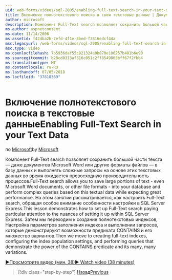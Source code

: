 ```yaml
---
uid: web-forms/videos/sql-2005/enabling-full-text-search-in-your-text-data
title: Включение полнотекстового поиска в свои текстовые данные | Документация Майкрософт
author: microsoft
description: Компонент Full-Text search позволяет сохранить большой части текста — даже документов Microsoft Word или другие форматы файлов — в базу данных и выполнять сложные qu....
ms.author: aspnetcontent
ms.date: 11/14/2006
ms.assetid: f42dba2b-7efd-4f1e-8bed-f3816edcf44a
msc.legacyurl: /web-forms/videos/sql-2005/enabling-full-text-search-in-your-text-data
msc.type: video
ms.openlocfilehash: 7b5936daf55c821324a0b870e106257b481b6e90
ms.sourcegitcommit: b28cd0313af316c051c2ff8549865bff67f2fbb4
ms.translationtype: MT
ms.contentlocale: ru-RU
ms.lasthandoff: 07/05/2018
ms.locfileid: "37818389"
---
```

<a name="enabling-full-text-search-in-your-text-data"></a><span data-ttu-id="2c87f-103">Включение полнотекстового поиска в текстовые данные</span><span class="sxs-lookup"><span data-stu-id="2c87f-103">Enabling Full-Text Search in your Text Data</span></span>
====================
<span data-ttu-id="2c87f-104">по [Microsoft](https://github.com/microsoft)</span><span class="sxs-lookup"><span data-stu-id="2c87f-104">by [Microsoft](https://github.com/microsoft)</span></span>

<span data-ttu-id="2c87f-105">Компонент Full-Text search позволяет сохранить большой части текста — даже документов Microsoft Word или другие форматы файлов — в базу данных и выполнять сложные запросы на основе этих текстовых данных во время ожидается превосходную производительность процессов.</span><span class="sxs-lookup"><span data-stu-id="2c87f-105">Full-Text search allows you to save large portions of text - even Microsoft Word documents, or other file formats - into your database and perform complex queries based on this textual data while expecting great performance.</span></span> <span data-ttu-id="2c87f-106">На этом занятии рассматривается, как настроить Full-Text search, обращая особое внимание особенности настройки в SQL Server Express.</span><span class="sxs-lookup"><span data-stu-id="2c87f-106">This lesson demonstrates how to set up Full-Text search paying particular attention to the nuances of setting it up within SQL Server Express.</span></span> <span data-ttu-id="2c87f-107">Затем мы переходим к создание полнотекстовых индексов, Настройка параметров заполнения индекса и выполнении запросов, которые демонстрируют возможности предиката CONTAINS и его множество вариантов.</span><span class="sxs-lookup"><span data-stu-id="2c87f-107">Then we move to creating full-text indexes, configuring the index population settings, and performing queries that demonstrate the power of the CONTAINS predicate and its many, many variations.</span></span>

[<span data-ttu-id="2c87f-108">&#9654;Просмотрите видео (мин. 38)</span><span class="sxs-lookup"><span data-stu-id="2c87f-108">&#9654; Watch video (38 minutes)</span></span>](https://channel9.msdn.com/Blogs/ASP-NET-Site-Videos/enabling-full-text-search-in-your-text-data)

> [!div class="step-by-step"]
> [<span data-ttu-id="2c87f-109">Назад</span><span class="sxs-lookup"><span data-stu-id="2c87f-109">Previous</span></span>](creating-and-using-stored-procedures.md)
